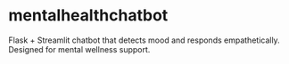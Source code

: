 # mentalhealthchatbot
Flask + Streamlit chatbot that detects mood and responds empathetically. Designed for mental wellness support.
